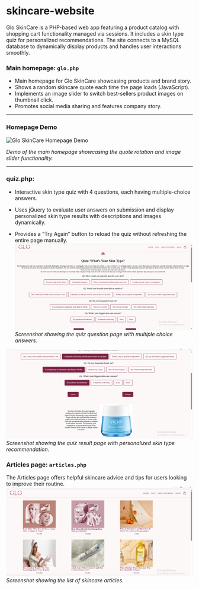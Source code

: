 # skincare-website
Glo SkinCare is a PHP-based web app featuring a product catalog with shopping cart functionality managed via sessions. It includes a skin type quiz for personalized recommendations. The site connects to a MySQL database to dynamically display products and handles user interactions smoothly.
### Main homepage: `glo.php`

- Main homepage for Glo SkinCare showcasing products and brand story.  
- Shows a random skincare quote each time the page loads (JavaScript).  
- Implements an image slider to switch best-sellers product images on thumbnail click.  
- Promotes social media sharing and features company story.

---

### Homepage Demo

![Glo SkinCare Homepage Demo](images/skincareglo_conv.gif)

*Demo of the main homepage showcasing the quote rotation and image slider functionality.*

---

### quiz.php:

- Interactive skin type quiz with 4 questions, each having multiple-choice answers.

- Uses jQuery to evaluate user answers on submission and display personalized skin type results with descriptions and images dynamically.

- Provides a “Try Again” button to reload the quiz without refreshing the entire page manually.
![Quiz question page](images/Screenshot1.png)  
*Screenshot showing the quiz question page with multiple choice answers.*

![Quiz result page](images/Screenshot2.png)  
*Screenshot showing the quiz result page with personalized skin type recommendation.*

### Articles page: `articles.php`
The Articles page offers helpful skincare advice and tips for users looking to improve their routine.
![Skincare Articles](images/Screenshot3.png) 
*Screenshot showing the list of skincare articles.*
